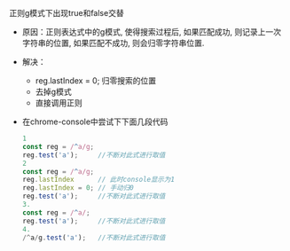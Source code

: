 正则g模式下出现true和false交替
- 原因：正则表达式中的g模式, 使得搜索过程后, 如果匹配成功, 则记录上一次字符串的位置, 如果匹配不成功, 则会归零字符串位置.

- 解决：
  - reg.lastIndex = 0;	 归零搜索的位置
  - 去掉g模式
  - 直接调用正则

- 在chrome-console中尝试下下面几段代码

  ```javascript
  1
  const reg = /^a/g;
  reg.test('a');     //不断对此式进行取值
  2
  const reg = /^a/g;
  reg.lastIndex      // 此时console显示为1
  reg.lastIndex = 0; // 手动归0
  reg.test('a');     //不断对此式进行取值
  3.
  const reg = /^a/;
  reg.test('a');     //不断对此式进行取值
  4.
  /^a/g.test('a');   //不断对此式进行取值
  ```

  